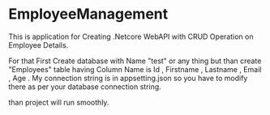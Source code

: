 # EmployeeManagement
This is application for Creating  .Netcore WebAPI with CRUD Operation on Employee Details.

For that First Create database with Name "test"  or any thing but than create "Employees" table having  Column Name is   Id , Firstname  , Lastname , Email , Age  .
My connection string is in appsetting.json so you have to modify there as per your database connection string.

than project will run smoothly.
